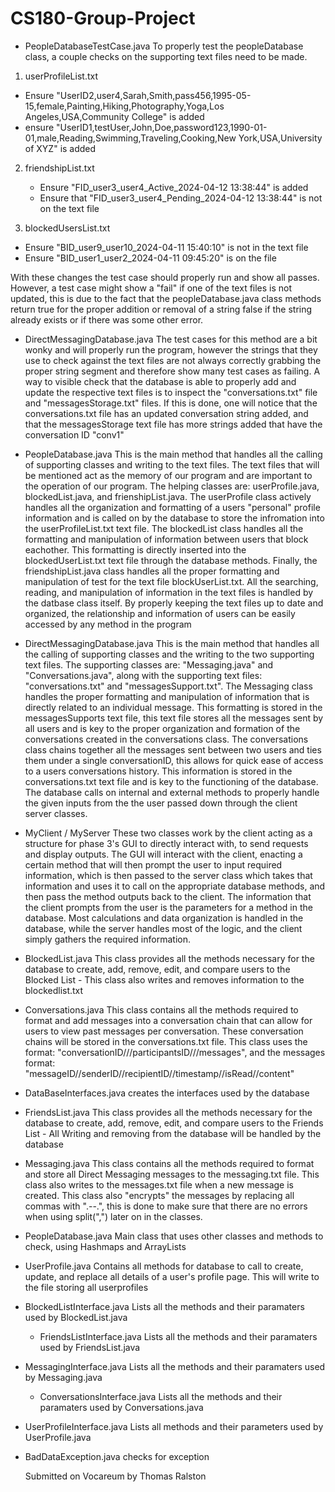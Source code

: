 
# CS180-Group-Project

- PeopleDatabaseTestCase.java
 To properly test the peopleDatabase class, a couple checks on the supporting text files need to be made.
1. userProfileList.txt
  - Ensure "UserID2,user4,Sarah,Smith,pass456,1995-05-15,female,Painting,Hiking,Photography,Yoga,Los Angeles,USA,Community College" is added
  - ensure "UserID1,testUser,John,Doe,password123,1990-01-01,male,Reading,Swimming,Traveling,Cooking,New York,USA,University of XYZ" is added

2. friendshipList.txt
   - Ensure "FID_user3_user4_Active_2024-04-12 13:38:44" is added
   - Ensure that "FID_user3_user4_Pending_2024-04-12 13:38:44" is not on the text file
  
3. blockedUsersList.txt
- Ensure "BID_user9_user10_2024-04-11 15:40:10" is not in the text file
- Ensure "BID_user1_user2_2024-04-11 09:45:20" is on the file

With these changes the test case should properly run and show all passes. However, a test case might show a "fail" if one of the text files is not updated, this is due to the fact that the peopleDatabase.java class methods return true for the proper addition or removal of a string false if the string already exists or if there was some other error. 


- DirectMessagingDatabase.java
  The test cases for this method are a bit wonky and will properly run the program, however the strings that they use to check against the text files are not always correctly grabbing the proper string segment and therefore show many test cases as failing. A way to visible check that the database is able to properly add and update the respective text files is to inspect the "conversations.txt" file and "messagesStorage.txt" files. If this is done, one will notice that the conversations.txt file has an updated conversation string added, and that the messagesStorage text file has more strings added that have the conversation ID "conv1"

- PeopleDatabase.java
  This is the main method that handles all the calling of supporting classes and writing to the text files. The text files that will be mentioned act as the memory of our program and are important to the operation of our program. The helping classes are: userProfile.java, blockedList.java, and frienshipList.java. The userProfile class actively handles all the organization and formatting of a users "personal" profile information and is called on by the database to store the infromation into the userProfileList.txt text file. The blockedList class handles all the formatting and manipulation of information between users that block eachother. This formatting is directly inserted into the blockedUserList.txt text file through the database methods. Finally, the friendshipList.java class handles all the proper formatting and manipulation of test for the text file blockUserList.txt. All the searching, reading, and manipulation of information in the text files is handled by the datbase class itself. By properly keeping the text files up to date and organized, the relationship and information of users can be easily accessed by any method in the program


 - DirectMessagingDatabase.java
   This is the main method that handles all the calling of supporting classes and the writing to the two supporting text files. The supporting classes are: "Messaging.java" and "Conversations.java", along with the supporting text files: "conversations.txt" and "messagesSupport.txt". The Messaging class handles the proper formatting and manipulation of information that is directly related to an individual message. This formatting is stored in the messagesSupports text file, this text file stores all the messages sent by all users and is key to the proper organization and formation of the conversations created in the conversations class. The conversations class chains together all the messages sent between two users and ties them under a single conversationID, this allows for quick ease of access to a users conversations history. This information is stored in the conversations.txt text file and is key to the functioning of the database. The database calls on internal and external methods to properly handle the given inputs from the the user passed down through the client server classes. 


 - MyClient / MyServer
   These two classes work by the client acting as a structure for phase 3's GUI to directly interact with, to send requests and display outputs. The GUI will interact with the client, enacting a certain method that will then prompt the user to input required information, which is then passed to the server class which takes that information and uses it to call on the appropriate database methods, and then pass the method outputs back to the client. The information that the client prompts from the user is the parameters for a method in the database. Most calculations and data organization is handled in the database, while the server handles most of the logic, and the client simply gathers the required information.
 
 - BlockedList.java
  This class provides all the methods necessary for the database to create, add, remove, edit, and compare users to the Blocked List - This class also writes and removes information to the blockedlist.txt

- Conversations.java
  This class contains all the methods required to format and add messages into a conversation chain that can allow for users to view past messages per conversation. These conversation chains will be stored in the conversations.txt file. This class uses the format: "conversationID///participantsID///messages", and the messages format: "messageID//senderID//recipientID//timestamp//isRead//content"
  
- DataBaseInterfaces.java
  creates the interfaces used by the database
  
- FriendsList.java
  This class provides all the methods necessary for the database to create, add, remove, edit, and compare users to the Friends List - All Writing and removing from the database will be handled by the database
  
- Messaging.java
  This class contains all the methods required to format and store all Direct Messaging messages to the messaging.txt file. This class also writes to the messages.txt file when a new message is created. This class also "encrypts" the messages by replacing all commas with ".--.", this is done to make sure that there are no errors when using split(",") later on in the classes.
  
- PeopleDatabase.java
  Main class that uses other classes and methods to check, using Hashmaps and ArrayLists
  
- UserProfile.java
   Contains all methods for database to call to create, update, and replace all details of a user's profile page. This will write to the file storing all userprofiles

- BlockedListInterface.java
  Lists all the methods and their paramaters used by BlockedList.java

  - FriendsListInterface.java
  Lists all the methods and their paramaters used by FriendsList.java

- MessagingInterface.java
  Lists all the methods and their paramaters used by Messaging.java

  - ConversationsInterface.java
  Lists all the methods and their paramaters used by Conversations.java

- UserProfileInterface.java
  Lists all methods and their parameters used by UserProfile.java
- BadDataException.java
  checks for exception

  Submitted on Vocareum by Thomas Ralston

